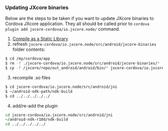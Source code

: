 ### Updating JXcore binaries

Below are the steps to be taken if you want to update JXcore binaries to Cordova JXcore application.
They all should be called prior to `cordova plugin add jxcore-cordova/io.jxcore.node/` command.

1. [Compile as a Static Library](https://github.com/jxcore/jxcore/blob/master/doc/Android_Compile.md#compile-as-a-static-library)
2. refresh `jxcore-cordova/io.jxcore.node/src/android/jxcore-binaries` folder contents:
```bash
$ cd /my/cordova/app
$ rm -f ./jxcore-cordova/io.jxcore.node/src/android/jxcore-binaries/*
$ cp -f /jxcore/repo/out_android/android/bin/* jxcore-cordova/io.jxcore.node/src/android/jxcore-binaries/

```

3. recompile .so files
```bash
$ cd jxcore-cordova/io.jxcore.node/src/android/jni
$ ~/android-ndk-path/ndk-build
$ cd ../../../../../
```

4. add/re-add the plugin
```bash
cd jxcore-cordova/io.jxcore.node/src/android/jni
~/android-ndk-r10d/ndk-build
cd ../../../../../
```
